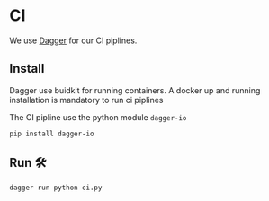 # CI

We use [Dagger](https://docs.dagger.io/cli/465058/install/) for our CI piplines.

## Install

Dagger use buidkit for running containers. A docker up and running installation is mandatory to run ci piplines

The CI pipline use the python module `dagger-io`

```bash
pip install dagger-io
```

## Run 🛠️

```bash
dagger run python ci.py
```
